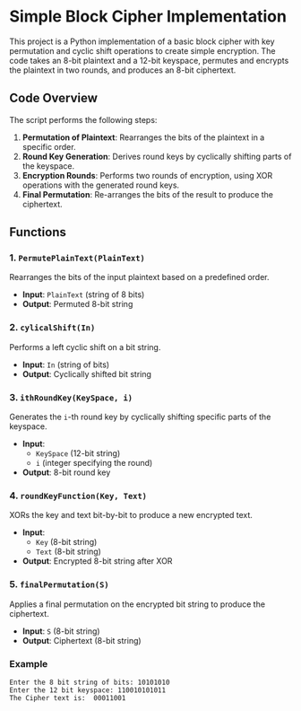 # Simple Block Cipher Implementation

This project is a Python implementation of a basic block cipher with key permutation and cyclic shift operations to create simple encryption. The code takes an 8-bit plaintext and a 12-bit keyspace, permutes and encrypts the plaintext in two rounds, and produces an 8-bit ciphertext.

## Code Overview

The script performs the following steps:
1. **Permutation of Plaintext**: Rearranges the bits of the plaintext in a specific order.
2. **Round Key Generation**: Derives round keys by cyclically shifting parts of the keyspace.
3. **Encryption Rounds**: Performs two rounds of encryption, using XOR operations with the generated round keys.
4. **Final Permutation**: Re-arranges the bits of the result to produce the ciphertext.

## Functions

### 1. `PermutePlainText(PlainText)`
Rearranges the bits of the input plaintext based on a predefined order.

- **Input**: `PlainText` (string of 8 bits)
- **Output**: Permuted 8-bit string

### 2. `cylicalShift(In)`
Performs a left cyclic shift on a bit string.

- **Input**: `In` (string of bits)
- **Output**: Cyclically shifted bit string

### 3. `ithRoundKey(KeySpace, i)`
Generates the `i`-th round key by cyclically shifting specific parts of the keyspace.

- **Input**: 
  - `KeySpace` (12-bit string)
  - `i` (integer specifying the round)
- **Output**: 8-bit round key

### 4. `roundKeyFunction(Key, Text)`
XORs the key and text bit-by-bit to produce a new encrypted text.

- **Input**:
  - `Key` (8-bit string)
  - `Text` (8-bit string)
- **Output**: Encrypted 8-bit string after XOR

### 5. `finalPermutation(S)`
Applies a final permutation on the encrypted bit string to produce the ciphertext.

- **Input**: `S` (8-bit string)
- **Output**: Ciphertext (8-bit string)

### Example

```plaintext
Enter the 8 bit string of bits: 10101010
Enter the 12 bit keyspace: 110010101011
The Cipher text is:  00011001
